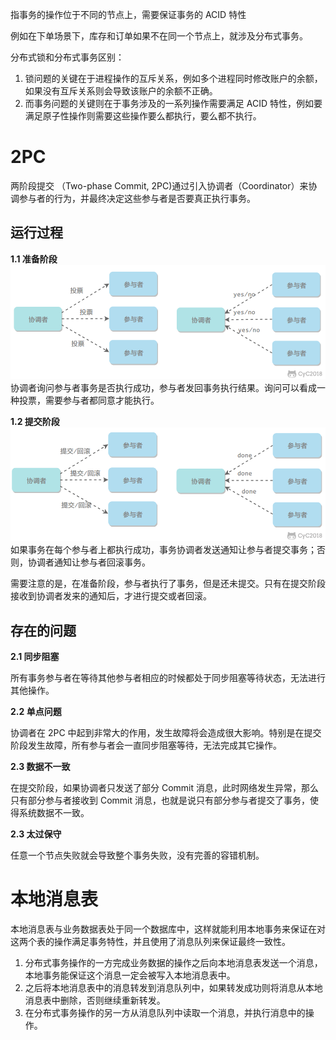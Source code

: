 指事务的操作位于不同的节点上，需要保证事务的 ACID 特性

例如在下单场景下，库存和订单如果不在同一个节点上，就涉及分布式事务。

分布式锁和分布式事务区别：
1. 锁问题的关键在于进程操作的互斥关系，例如多个进程同时修改账户的余额，如果没有互斥关系则会导致该账户的余额不正确。
2. 而事务问题的关键则在于事务涉及的一系列操作需要满足 ACID 特性，例如要满足原子性操作则需要这些操作要么都执行，要么都不执行。

# 2PC
两阶段提交 （Two-phase Commit, 2PC)通过引入协调者（Coordinator）来协调参与者的行为，并最终决定这些参与者是否要真正执行事务。

## 运行过程
**1.1 准备阶段**
![](assets/准备阶段.png)
协调者询问参与者事务是否执行成功，参与者发回事务执行结果。询问可以看成一种投票，需要参与者都同意才能执行。

**1.2 提交阶段**
![](assets/提交阶段.png)
如果事务在每个参与者上都执行成功，事务协调者发送通知让参与者提交事务；否则，协调者通知让参与者回滚事务。

需要注意的是，在准备阶段，参与者执行了事务，但是还未提交。只有在提交阶段接收到协调者发来的通知后，才进行提交或者回滚。

## 存在的问题
**2.1 同步阻塞**

所有事务参与者在等待其他参与者相应的时候都处于同步阻塞等待状态，无法进行其他操作。

**2.2 单点问题**

协调者在 2PC 中起到非常大的作用，发生故障将会造成很大影响。特别是在提交阶段发生故障，所有参与者会一直同步阻塞等待，无法完成其它操作。

**2.3 数据不一致**

在提交阶段，如果协调者只发送了部分 Commit 消息，此时网络发生异常，那么只有部分参与者接收到 Commit 消息，也就是说只有部分参与者提交了事务，使得系统数据不一致。

**2.3 太过保守**

任意一个节点失败就会导致整个事务失败，没有完善的容错机制。

# 本地消息表
本地消息表与业务数据表处于同一个数据库中，这样就能利用本地事务来保证在对这两个表的操作满足事务特性，并且使用了消息队列来保证最终一致性。

1. 分布式事务操作的一方完成业务数据的操作之后向本地消息表发送一个消息，本地事务能保证这个消息一定会被写入本地消息表中。
2. 之后将本地消息表中的消息转发到消息队列中，如果转发成功则将消息从本地消息表中删除，否则继续重新转发。
3. 在分布式事务操作的另一方从消息队列中读取一个消息，并执行消息中的操作。

